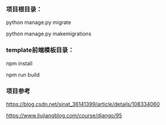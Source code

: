 ### 项目根目录：

python manage.py migrate

python manage.py makemigrations

### template前端模板目录：

npm install

npm run build

### 项目参考
https://blog.csdn.net/sinat_36141399/article/details/108334060

https://www.liujiangblog.com/course/django/95